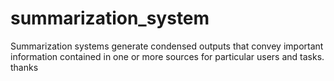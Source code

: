 # summarization_system
Summarization systems generate condensed outputs that convey important information contained in one or more sources for particular users and tasks. thanks
